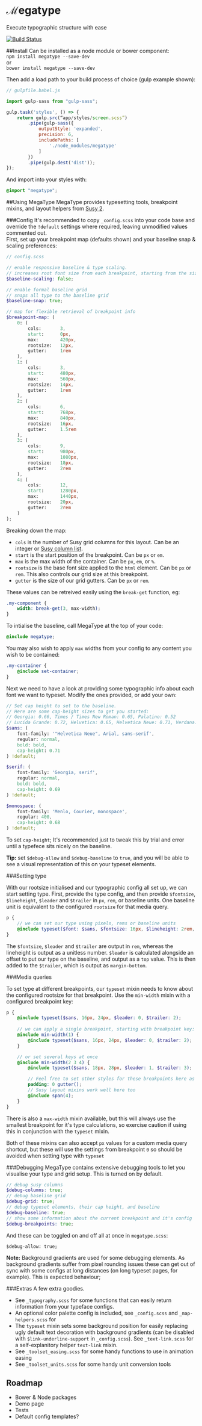 # ℳegatype
Execute typographic structure with ease

[![Build Status](https://travis-ci.org/StudioThick/megatype.svg?branch=master)](https://travis-ci.org/StudioThick/megatype)

##Install
Can be installed as a node module or bower component:    
```npm install megatype --save-dev```   
or    
```bower install megatype --save-dev```    

Then add a load path to your build process of choice (gulp example shown):    
```js
// gulpfile.babel.js

import gulp-sass from "gulp-sass";

gulp.task('styles', () => {
    return gulp.src(“app/styles/screen.scss”)
        .pipe(gulp-sass({
            outputStyle: 'expanded',
            precision: 6,
            includePaths: [
                './node_modules/megatype'
            ]
        })
        .pipe(gulp.dest('dist'));
});
```

And import into your styles with:      
```scss
@import "megatype";
```    

##Using MegaType
MegaType provides typesetting tools, breakpoint mixins, and layout helpers from [Susy 2](http://susy.oddbird.net/).    


###Config
It's recommended to copy `_config.scss` into your code base and override the `!default` settings where required, leaving unmodified values commented out.    
First, set up your breakpoint map (defaults shown) and your baseline snap & scaling preferences:    
```scss
// config.scss

// enable responsive baseline & type scaling.
// increases root font size from each breakpoint, starting from the size specified in the rootsizes below
$baseline-scaling: false;

// enable formal baseline grid
// snaps all type to the baseline grid
$baseline-snap: true;

// map for flexible retrieval of breakpoint info
$breakpoint-map: (
    0: (
        cols:       3,
        start:      0px,
        max:        420px,
        rootsize:   12px,
        gutter:     1rem
    ),
    1: (
        cols:       3,
        start:      480px,
        max:        560px,
        rootsize:   14px,
        gutter:     1rem
    ),
    2: (
        cols:       6,
        start:      768px,
        max:        840px,
        rootsize:   16px,
        gutter:     1.5rem
    ),
    3: (
        cols:       9,
        start:      980px,
        max:        1080px,
        rootsize:   18px,
        gutter:     2rem
    ),
    4: (
        cols:       12,
        start:      1280px,
        max:        1440px,
        rootsize:   20px,
        gutter:     2rem
    )
);

```
Breaking down the map:    
- `cols` is the number of Susy grid columns for this layout. Can be an integer or [Susy column list](http://susydocs.oddbird.net/en/latest/settings/#columns).    
- `start` is the start position of the breakpoint. Can be `px` or `em`.    
- `max` is the max width of the container. Can be `px`, `em`, or `%`.   
- `rootsize` is the base font size applied to the `html` element. Can be `px` or `rem`. This also controls our grid size at this breakpoint.     
- `gutter` is the size of our grid gutters. Can be `px` or `rem`.   
    
These values can be retreived easily using the `break-get` function, eg:    
```scss
.my-component {
    width: break-get(3, max-width);
}
```

To intialise the baseline, call MegaType at the top of your code:   
```scss
@include megatype;
```

You may also wish to apply `max` widths from your config to any content you wish to be contained:     
```scss
.my-container {
    @include set-container;
}
```
    
Next we need to have a look at providing some typographic info about each font we want to typeset. Modify the ones provided, or add your own:       
```scss
// Set cap height to set to the baseline.
// Here are some cap-height sizes to get you started:
// Georgia: 0.66, Times / Times New Roman: 0.65, Palatino: 0.52
// Lucida Grande: 0.72, Helvetica: 0.65, Helvetica Neue: 0.71, Verdana: 0.76, Tahoma: 0.76
$sans: (
    font-family: '"Helvetica Neue", Arial, sans-serif',
    regular: normal,
    bold: bold,
    cap-height: 0.71
) !default;

$serif: (
    font-family: 'Georgia, serif',
    regular: normal,
    bold: bold,
    cap-height: 0.69
) !default;

$monospace: (
    font-family: 'Menlo, Courier, monospace',
    regular: 400,
    cap-height: 0.68
) !default;
```
To set `cap-height`; It's recommended just to tweak this by trial and error until a typefece sits nicely on the baseline.    
   
**Tip:** set `$debug-allow` and `$debug-baseline` to `true`, and you will be able to see a visual representation of this on your typeset elements.   


###Setting type

With our rootsize initialised and our typographic config all set up, we can start setting type. First, provide the type config, and then provide `$fontsize`, `$lineheight`, `$leader` and `$trailer` in `px`, `rem`, or baseline units. One baseline unit is equivalent to the configured `rootsize` for that media query.

```scss
p {
    // we can set our type using pixels, rems or baseline units
    @include typeset($font: $sans, $fontsize: 16px, $lineheight: 2rem, $leader: 0, $trailer: 2);
}
```
The `$fontsize`, `$leader` and `$trailer` are output in `rem`, whereas the lineheight is output as a unitless number. 
`$leader` is calculated alongside an offset to put our type on the baseline, and output as a `top` value. This is then added to the `$trailer`, which is output as `margin-bottom`. 


###Media queries

To set type at different breakpoints, our `typeset` mixin needs to know about the configured rootsize for that breakpoint. Use the `min-width` mixin with a configured breakpoint key:

```scss
p {
    @include typeset($sans, 16px, 24px, $leader: 0, $trailer: 2);
    
    // we can apply a single breakpoint, starting with breakpoint key: 1
    @include min-width(1) {
        @include typeset($sans, 16px, 24px, $leader: 0, $trailer: 2);
    }

    // or set several keys at once
    @include min-width(2 3 4) {
        @include typeset($sans, 18px, 28px, $leader: 1, $trailer: 3);

        // Feel free to set other styles for these breakpoints here as well. eg: gutter() mixin is useful for multiple breakpoint media queries
        padding: 0 gutter();
        // Susy layout mixins work well here too
        @include span(4);
    }
}

```

There is also a `max-width` mixin available, but this will always use the smallest breakpoint for it's type calculations, so exercise caution if using this in conjunction with the `typeset` mixin.

Both of these mixins can also accept `px` values for a custom media query shortcut, but these will use the settings from breakpoint `0` so should be avoided when setting type with `typeset`


###Debugging
MegaType contains extensive debugging tools to let you visualise your type and grid setup. This is turned on by default.

```scss
// debug susy columns
$debug-columns: true;
// debug baseline grid
$debug-grid: true;
// debug typeset elements, their cap height, and baseline
$debug-baseline: true;
// show some information about the current breakpoint and it's config
$debug-breakpoints: true;
```

And these can be toggled on and off all at once in `megatype.scss`:   
```
$debug-allow: true;
```

**Note:** Background gradients are used for some debugging elements. As background gradients suffer from pixel rounding issues these can get out of sync with some configs at long distances (on long typeset pages, for example). This is expected behaviour;


###Extras
A few extra goodies.
- See `_typography.scss` for some functions that can easily return information from your typeface configs.
- An optional color palette config is included, see `_config.scss` and `_map-helpers.scss` for 
- The `typeset` mixin sets some background position for easily replacing ugly default text decoration with background gradients (can be disabled with `$link-underline-support` in `_config.scss`). See `_text-link.scss` for a self-explanitory helper `text-link` mixin.
- See `_toolset_easing.scss` for some handy functions to use in animation easing
- See `_toolset_units.scss` for some handy unit conversion tools


## Roadmap
- Bower & Node packages
- Demo page
- Tests
- Default config templates?

